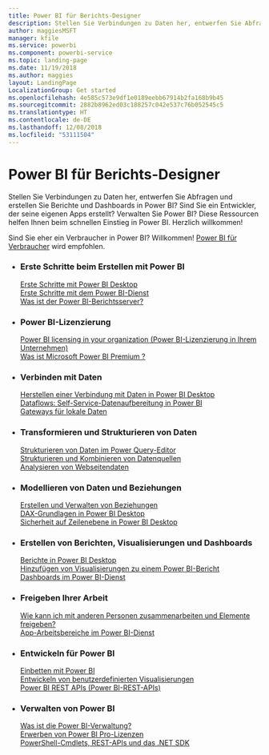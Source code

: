 ```yaml
---
title: Power BI für Berichts-Designer
description: Stellen Sie Verbindungen zu Daten her, entwerfen Sie Abfragen und erstellen Sie Berichte und Dashboards in Power BI? Sind Sie ein Entwickler, der seine eigenen Apps erstellt, oder ein Power BI-Administrator?
author: maggiesMSFT
manager: kfile
ms.service: powerbi
ms.component: powerbi-service
ms.topic: landing-page
ms.date: 11/19/2018
ms.author: maggies
layout: LandingPage
LocalizationGroup: Get started
ms.openlocfilehash: 4e585c573e9df1e0189eebb67914b2fa168b9b45
ms.sourcegitcommit: 2882b8962ed03c188257c042e537c76b052545c5
ms.translationtype: HT
ms.contentlocale: de-DE
ms.lasthandoff: 12/08/2018
ms.locfileid: "53111504"
---
```

# <a name="power-bi-for-report-designers"></a>Power BI für Berichts-Designer

Stellen Sie Verbindungen zu Daten her, entwerfen Sie Abfragen und erstellen Sie Berichte und Dashboards in Power BI? Sind Sie ein Entwickler, der seine eigenen Apps erstellt? Verwalten Sie Power BI? Diese Ressourcen helfen Ihnen beim schnellen Einstieg in Power BI. Herzlich willkommen!

Sind Sie eher ein Verbraucher in Power BI? Willkommen! [Power BI für Verbraucher](consumer/power-bi-consumer-landing.md) wird empfohlen.

<ul class="panelContent cardsF"> 
              <li> 
                             <div class="cardSize"> 
                                           <div class="cardPadding"> 
                                                          <div class="card"> 
                                                                        <div class="cardText"> 
                                                                                      <h3>Erste Schritte beim Erstellen mit Power BI</h3> 
                                                                                      <p></p>
                                                                                            <a href="desktop-what-is-desktop.md">Erste Schritte mit Power BI Desktop</a><br/> 
                                                                                            <a href="power-bi-overview.md">Erste Schritte mit dem Power BI-Dienst</a><br/> 
                                                                                            <a href="report-server/get-started.md">Was ist der Power BI-Berichtsserver?</a>
                                                                        </div> 
                                                          </div> 
                                           </div> 
                             </div> 
              </li>
              <li> 
                             <div class="cardSize"> 
                                           <div class="cardPadding"> 
                                                          <div class="card"> 
                                                                        <div class="cardText"> 
                                                                                      <h3>Power BI-Lizenzierung</h3> 
                                                                                      <p></p>
                                                                                            <a href="service-admin-licensing-organization.md">Power BI licensing in your organization (Power BI-Lizenzierung in Ihrem Unternehmen)</a><br/> 
                                                                                            <a href="service-premium.md">Was ist Microsoft Power BI Premium ?</a> 
                                                                        </div> 
                                                          </div> 
                                           </div> 
                             </div> 
              </li>
              <li> 
                             <div class="cardSize"> 
                                           <div class="cardPadding"> 
                                                          <div class="card"> 
                                                                        <div class="cardText"> 
                                                                                      <h3>Verbinden mit Daten</h3> 
                                                                                      <p></p>
                                                                                            <a href="desktop-quickstart-connect-to-data.md">Herstellen einer Verbindung mit Daten in Power BI Desktop</a><br/> 
                                                                                            <a href="service-dataflows-overview.md">Dataflows: Self-Service-Datenaufbereitung in Power BI</a><br/> 
                                                                                            <a href="service-gateway-install.md">Gateways für lokale Daten</a>
                                                                        </div> 
                                                          </div> 
                                           </div> 
                             </div> 
              </li>
              <li> 
                             <div class="cardSize"> 
                                           <div class="cardPadding"> 
                                                          <div class="card"> 
                                                                        <div class="cardText"> 
                                                                                      <h3>Transformieren und Strukturieren von Daten</h3> 
                                                                                      <p></p>
                                                                                            <a href="desktop-common-query-tasks.md">Strukturieren von Daten im Power Query-Editor</a><br/> 
                                                                                            <a href="desktop-shape-and-combine-data.md">Strukturieren und Kombinieren von Datenquellen</a><br/> 
                                                                                            <a href="desktop-tutorial-importing-and-analyzing-data-from-a-web-page.md">Analysieren von Webseitendaten</a>
                                                                        </div> 
                                                          </div> 
                                           </div> 
                             </div> 
              </li>
              <li> 
                             <div class="cardSize"> 
                                           <div class="cardPadding"> 
                                                          <div class="card"> 
                                                                       <div class="cardText"> 
                                                                                      <h3>Modellieren von Daten und Beziehungen</h3> 
                                                                                      <p></p>
                                                                                            <a href="desktop-create-and-manage-relationships.md">Erstellen und Verwalten von Beziehungen</a><br/>
                                                                                            <a href="desktop-quickstart-learn-dax-basics.md">DAX-Grundlagen in Power BI Desktop</a><br/> 
                                                                                            <a href="service-admin-rls.md">Sicherheit auf Zeilenebene in Power BI Desktop</a> 
                                                                        </div> 
                                                          </div> 
                                           </div> 
                             </div> 
              </li>
              <li> 
                             <div class="cardSize"> 
                                           <div class="cardPadding"> 
                                                          <div class="card"> 
                                                                        <div class="cardText"> 
                                                                                      <h3>Erstellen von Berichten, Visualisierungen und Dashboards</h3> 
                                                                                      <p></p>
                                                                                            <a href="desktop-report-view.md">Berichte in Power BI Desktop</a><br/> 
                                                                                            <a href="power-bi-report-add-visualizations-i.md">Hinzufügen von Visualisierungen zu einem Power BI-Bericht</a><br/> 
                                                                                            <a href="service-dashboard-create.md">Dashboards im Power BI-Dienst</a>
                                                                        </div> 
                                                          </div> 
                                           </div> 
                             </div> 
              </li>
              <li> 
                             <div class="cardSize"> 
                                           <div class="cardPadding"> 
                                                          <div class="card"> 
                                                                        <div class="cardText"> 
                                                                                      <h3>Freigeben Ihrer Arbeit</h3> 
                                                                                      <p></p>
                                                                                            <a href="service-how-to-collaborate-distribute-dashboards-reports.md">Wie kann ich mit anderen Personen zusammenarbeiten und Elemente freigeben?</a><br/>
                                                                                            <a href="service-create-workspaces.md">App-Arbeitsbereiche im Power BI-Dienst</a> 
                                                                        </div> 
                                                          </div> 
                                           </div> 
                             </div> 
              </li>
              <li> 
                             <div class="cardSize"> 
                                           <div class="cardPadding"> 
                                                          <div class="card"> 
                                                                        <div class="cardText"> 
                                                                                      <h3>Entwickeln für Power BI</h3> 
                                                                                      <p></p>
                                                                                            <a href="developer/embedding.md">Einbetten mit Power BI</a><br/> 
                                                                                            <a href="developer/custom-visual-develop-tutorial.md">Entwickeln von benutzerdefinierten Visualisierungen</a><br/> 
                                                                                            <a href="https://docs.microsoft.com/rest/api/power-bi">Power BI REST APIs (Power BI-REST-APIs)</a>
                                                                        </div> 
                                                          </div> 
                                           </div> 
                             </div> 
              </li>
              <li> 
                             <div class="cardSize"> 
                                           <div class="cardPadding"> 
                                                          <div class="card"> 
                                                                        <div class="cardText"> 
                                                                                      <h3>Verwalten von Power BI</h3> 
                                                                                      <p></p>
                                                                                            <a href="service-admin-administering-power-bi-in-your-organization.md">Was ist die Power BI-Verwaltung?</a><br/> 
                                                                                            <a href="service-admin-purchasing-power-bi-pro.md">Erwerben von Power BI Pro-Lizenzen</a><br/>
                                                                                            <a href="service-admin-reference.md">PowerShell-Cmdlets, REST-APIs und das .NET SDK</a>
                                                                        </div> 
                                                          </div> 
                                           </div> 
                             </div> 
              </li>
</ul>



